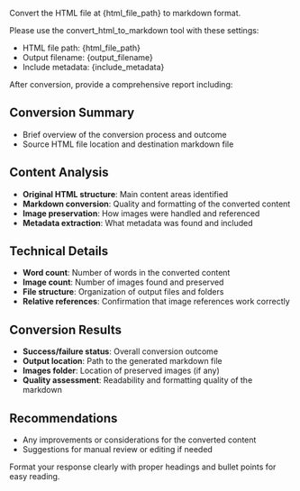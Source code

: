 Convert the HTML file at {html_file_path} to markdown format.

Please use the convert_html_to_markdown tool with these settings:
- HTML file path: {html_file_path}
- Output filename: {output_filename}
- Include metadata: {include_metadata}

After conversion, provide a comprehensive report including:

## **Conversion Summary**
- Brief overview of the conversion process and outcome
- Source HTML file location and destination markdown file

## **Content Analysis**
- **Original HTML structure**: Main content areas identified
- **Markdown conversion**: Quality and formatting of the converted content
- **Image preservation**: How images were handled and referenced
- **Metadata extraction**: What metadata was found and included

## **Technical Details**
- **Word count**: Number of words in the converted content
- **Image count**: Number of images found and preserved
- **File structure**: Organization of output files and folders
- **Relative references**: Confirmation that image references work correctly

## **Conversion Results**
- **Success/failure status**: Overall conversion outcome
- **Output location**: Path to the generated markdown file
- **Images folder**: Location of preserved images (if any)
- **Quality assessment**: Readability and formatting quality of the markdown

## **Recommendations**
- Any improvements or considerations for the converted content
- Suggestions for manual review or editing if needed

Format your response clearly with proper headings and bullet points for easy reading.